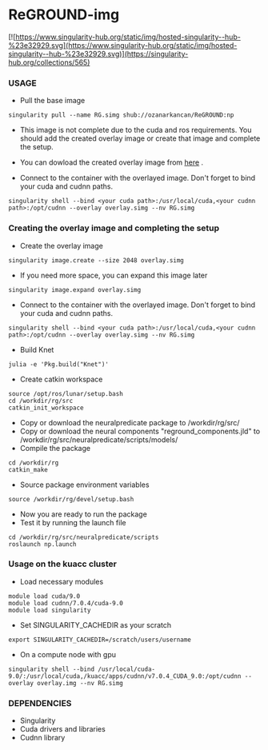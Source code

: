 # ReGROUND-img

[![https://www.singularity-hub.org/static/img/hosted-singularity--hub-%23e32929.svg](https://www.singularity-hub.org/static/img/hosted-singularity--hub-%23e32929.svg)](https://singularity-hub.org/collections/565)

### USAGE

* Pull the base image
```
singularity pull --name RG.simg shub://ozanarkancan/ReGROUND:np
```

* This image is not complete due to the cuda and ros requirements. You should add the created overlay image 
or create that image and complete the setup.

* You can dowload the created overlay image from [here](http://ai.ku.edu.tr/download/reground/overlay.simg) .

* Connect to the container with the overlayed image. Don't forget to bind your cuda and cudnn paths.
```
singularity shell --bind <your cuda path>:/usr/local/cuda,<your cudnn path>:/opt/cudnn --overlay overlay.simg --nv RG.simg
```

### Creating the overlay image and completing the setup

* Create the overlay image
```
singularity image.create --size 2048 overlay.simg
```

* If you need more space, you can expand this image later
```
singularity image.expand overlay.simg
```

* Connect to the container with the overlayed image. Don't forget to bind your cuda and cudnn paths.
```
singularity shell --bind <your cuda path>:/usr/local/cuda,<your cudnn path>:/opt/cudnn --overlay overlay.simg --nv RG.simg
```

* Build Knet
```
julia -e 'Pkg.build("Knet")'
```

* Create catkin workspace
```
source /opt/ros/lunar/setup.bash
cd /workdir/rg/src
catkin_init_workspace
```

* Copy or download the neuralpredicate package to /workdir/rg/src/
* Copy or download the neural components "reground_components.jld" to /workdir/rg/src/neuralpredicate/scripts/models/
* Compile the package
```
cd /workdir/rg
catkin_make
```

* Source package environment variables
```
source /workdir/rg/devel/setup.bash
```

* Now you are ready to run the package
* Test it by running the launch file
```
cd /workdir/rg/src/neuralpredicate/scripts
roslaunch np.launch
```

### Usage on the kuacc cluster

* Load necessary modules
```
module load cuda/9.0
module load cudnn/7.0.4/cuda-9.0
module load singularity
```

* Set SINGULARITY_CACHEDIR as your scratch
```
export SINGULARITY_CACHEDIR=/scratch/users/username
```

* On a compute node with gpu
```
singularity shell --bind /usr/local/cuda-9.0/:/usr/local/cuda,/kuacc/apps/cudnn/v7.0.4_CUDA_9.0:/opt/cudnn --overlay overlay.img --nv RG.simg
```

### DEPENDENCIES
* Singularity
* Cuda drivers and libraries
* Cudnn library
